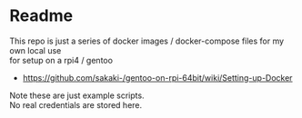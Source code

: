# Readme

This repo is just a series of docker images / docker-compose files for my own local use <br>
for setup on a rpi4 / gentoo

  * https://github.com/sakaki-/gentoo-on-rpi-64bit/wiki/Setting-up-Docker

Note these are just example scripts. <br>
No real credentials are stored here.

